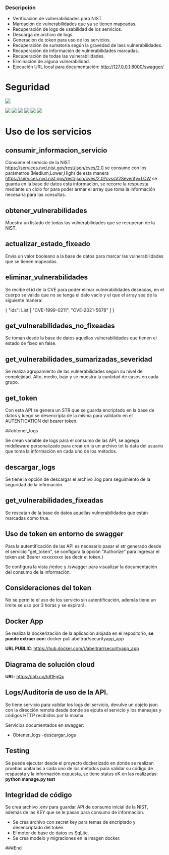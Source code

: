 
### Descripción

- Verificación de vulnerabilidades para NIST.
- Marcación de vulnerabilidades que ya se tienen mapeadas.
- Recuperación de logs de usabilidad de los servicios.
- Descarga de archivo de logs.
- Generación de token para uso de los servicios.
- Recuperación de sumatoria según la gravedad de lass vulnerabilidades.
- Recuperación de información de vulnerabilidades marcadas.
- Recuperación de todas las vulnerabilidades.
- Eliminación de alguna vulnerabilidad.
- Ejecución URL local para documentación: http://127.0.0.1:8000/swagger/

# Seguridad

![](https://encrypted-tbn0.gstatic.com/images?q=tbn:ANd9GcQIdf4B1XRsQWRuSTmVb61INDI-_Rpsu1LLUw&s)

![](https://img.shields.io/github/stars/pandao/editor.md.svg) ![](https://img.shields.io/github/forks/pandao/editor.md.svg) ![](https://img.shields.io/github/tag/pandao/editor.md.svg) ![](https://img.shields.io/github/release/pandao/editor.md.svg) ![](https://img.shields.io/github/issues/pandao/editor.md.svg) ![](https://img.shields.io/bower/v/editor.md.svg)


# Uso de los servicios
## consumir_informacion_servicio

Consume el servicio de la NIST https://services.nvd.nist.gov/rest/json/cves/2.0
se consume con los parámetros (Medium,Lower,High)
de esta manera https://services.nvd.nist.gov/rest/json/cves/2.0?cvssV2Severity=LOW 
se guarda en la base de datos esta información, se recorre la respuesta mediante un ciclo for para poder armar el array que toma la información necesaria para las consultas.

## obtener_vulnerabilidades

Muestra un listado de todas las vulnerabilidades que se recuperan de la NIST.

## actualizar_estado_fixeado

Envía un valor booleano a la base de datos para marcar las vulnerabilidades que se tienen mapeadas.


## eliminar_vulnerabilidades

Se recibe el id de la CVE para poder elimar vulnerabilidades deseadas, en el cuerpo se valida que no se tenga el dato vacío y el que el array sea de la siguiente manera:

{ "ids": List [ "CVE-1999-0211", "CVE-2021-5678" ] }


## get_vulnerabilidades_no_fixeadas

Se toman desde la base de datos aquellas vulnerabilidades que tienen el estado de fixeo en false.


## get_vulnerabilidades_sumarizadas_severidad

Se realiza agrupamiento de las vulnerabilidades según su nivel de complejidad.
Alto, medio, bajo y se muestra la cantidad de casos en cada grupo.



## get_token

Con esta API se genera un STR que se guarda encriptado en la base de datos y luego se desencripta de la misma para validarlo en el AUTENTICATION del bearer token.


##obtener_logs

Se crean variable de logs para el consumo de las API, se agrega middleware personalizado para crear en la un archivo txt la data del usuario que toma la información en cada uno de los métodos.


## descargar_logs

Se tiene la opción de descargar el archivo .log para seguimiento de la seguridad de la infirmación.



## get_vulnerabilidades_fixeadas

Se rescatan de la base de datos aquellas vulnerabilidades que están marcadas como true.

## Uso de token en entorno de swagger

Para la autentificación de las API es necesario pasar el str generado desde el servicio "get_token", se configura la opción "Authorize" para ingresar el token asi:
Bearer xxxxxxxxx (es decir el token.)


Se configura la vista /redoc y /swagger para visualizar la documentación del consumo de la información.

## Consideraciones del token

No se permite el uso de los servicio sin autentificación, además tiene un limite se uso por 3 horas y se expirará.

## Docker App

Se realiza la dockerización de la aplicación alojada en el repositorio, **se puede extraer con:** docker pull abeltrar/securityapp_app

**URL PUBLIC**: https://hub.docker.com/r/abeltrar/securityapp_app



## Diagrama de solución cloud

**URL**: https://ibb.co/h81FgQx


## Logs/Auditoría de uso de la API.

Se tiene servicio para validar los logs del servicio, devulve un objeto json con la dirección remota desde donde se ejcuta el servicio y los mensajes y códigos HTTP recibidos por la misma.

Servicios documentados en swagger:
- Obtener_logs
-descargar_logs

## Testing

Se puede ejecutar desde el proyecto dockerizado en donde se realizan pruebas unitarias a cada uno de los métodos para validar su código de respuesta y la información expuesta, se tiene status oK en las realizadas:
**python manage.py test**


## Integridad de código

Se crea archivo .env para guardar API de consumo inicial de la NIST, además de las KEY que se le pasan para consumo de información.

- Se crea archivo con secret key para temas de encriptado y desencriptado del token.
- El motor de base de datos es SqLite.
- Se crea modelo y migraciones en la imagen docker.









###End
